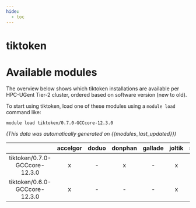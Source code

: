 ```yaml
---
hide:
  - toc
---
```


tiktoken
========

# Available modules


The overview below shows which tiktoken installations are available per HPC-UGent Tier-2 cluster, ordered based on software version (new to old).

To start using tiktoken, load one of these modules using a `module load` command like:

```shell
module load tiktoken/0.7.0-GCCcore-12.3.0
```

*(This data was automatically generated on {{modules_last_updated}})*  

| |accelgor|doduo|donphan|gallade|joltik|shinx|
| :---: | :---: | :---: | :---: | :---: | :---: | :---: |
|tiktoken/0.7.0-GCCcore-12.3.0|x|-|x|-|x|x|
|tiktoken/0.6.0-GCCcore-12.3.0|x|-|-|-|x|x|
